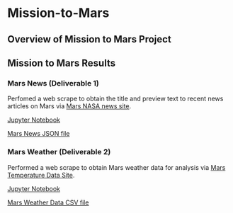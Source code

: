 # Mission-to-Mars

## Overview of Mission to Mars Project


## Mission to Mars Results

### Mars News (Deliverable 1)

Perfomed a web scrape to obtain the title and preview text to recent news articles on Mars via [Mars NASA news site](https://redplanetscience.com/).

[Jupyter Notebook](https://github.com/trevoriwen/Mission-to-Mars/blob/3b8e6b71ce84b4eae82b0e3d6bfbbb22433a78dd/part_1_mars_news.ipynb)

[Mars News JSON file](https://github.com/trevoriwen/Mission-to-Mars/blob/3b8e6b71ce84b4eae82b0e3d6bfbbb22433a78dd/mars_weather_data.csv)

### Mars Weather (Deliverable 2)

Performed a web scrape to obtain Mars weather data for analysis via [Mars Temperature Data Site](https://data-class-mars-challenge.s3.amazonaws.com/Mars/index.html).

[Jupyter Notebook](https://github.com/trevoriwen/Mission-to-Mars/blob/3b8e6b71ce84b4eae82b0e3d6bfbbb22433a78dd/part_2_mars_weather.ipynb)

[Mars Weather Data CSV file](https://github.com/trevoriwen/Mission-to-Mars/blob/3b8e6b71ce84b4eae82b0e3d6bfbbb22433a78dd/mars_weather_data.csv)
